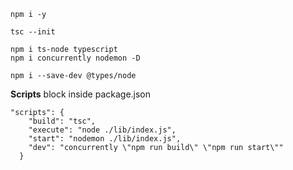 ```
npm i -y

tsc --init

npm i ts-node typescript
npm i concurrently nodemon -D

npm i --save-dev @types/node
```

**Scripts** block inside package.json
```
"scripts": {
    "build": "tsc",
    "execute": "node ./lib/index.js",
    "start": "nodemon ./lib/index.js",
    "dev": "concurrently \"npm run build\" \"npm run start\""
  }
```
